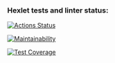 ### Hexlet tests and linter status:
[![Actions Status](https://github.com/ingvyn/frontend-project-11/workflows/hexlet-check/badge.svg)](https://github.com/ingvyn/frontend-project-11/actions)

[![Maintainability](https://api.codeclimate.com/v1/badges/68dca028c57223cbb0a1/maintainability)](https://codeclimate.com/github/ingvyn/frontend-project-11/maintainability)

[![Test Coverage](https://api.codeclimate.com/v1/badges/68dca028c57223cbb0a1/test_coverage)](https://codeclimate.com/github/ingvyn/frontend-project-11/test_coverage)
